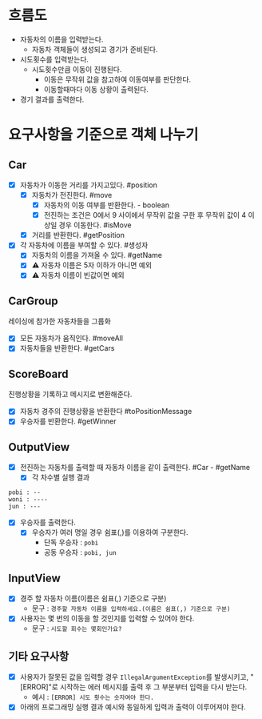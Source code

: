 # 흐름도

- 자동차의 이름을 입력받는다.
    - 자동차 객체들이 생성되고 경기가 준비된다.
- 시도횟수를 입력받는다.
    - 시도횟수만큼 이동이 진행된다.
        - 이동은 무작위 값을 참고하여 이동여부를 판단한다.
        - 이동할때마다 이동 상황이 출력된다.
- 경기 결과를 출력한다.

# 요구사항을 기준으로 객체 나누기

## Car

- [x] 자동차가 이동한 거리를 가지고있다. #position
    - [x] 자동차가 전진한다. #move
        - [x] 자동차의 이동 여부를 반환한다. - boolean
        - [x] 전진하는 조건은 0에서 9 사이에서 무작위 값을 구한 후 무작위 값이 4 이상일 경우 이동한다. #isMove
    - [x] 거리를 반환한다. #getPosition
- [x] 각 자동차에 이름을 부여할 수 있다. #생성자
    - [x] 자동차의 이름을 가져올 수 있다. #getName
    - [x] ⚠️ 자동차 이름은 5자 이하가 아니면 예외
    - [x] ⚠️ 자동차 이름이 빈값이면 예외

## CarGroup

레이싱에 참가한 자동차들을 그룹화

- [x] 모든 자동차가 움직인다. #moveAll
- [x] 자동차들을 반환한다. #getCars

## ScoreBoard

진행상황을 기록하고 메시지로 변환해준다.

- [x] 자동차 경주의 진행상황을 반환한다 #toPositionMessage
- [x] 우승자를 반환한다. #getWinner

## OutputView

- [x] 전진하는 자동차를 출력할 때 자동차 이름을 같이 출력한다. #Car - #getName
    - [x] 각 차수별 실행 결과

```
pobi : --
woni : ----
jun : ---
```

- [x] 우승자를 출력한다.
    - [x] 우승자가 여러 명일 경우 쉼표(,)를 이용하여 구분한다.
        - 단독 우승자 : `pobi`
        - 공동 우승자 : `pobi, jun`

## InputView

- [x] 경주 할 자동차 이름(이름은 쉼표(,) 기준으로 구분)
    - 문구 : `경주할 자동차 이름을 입력하세요.(이름은 쉼표(,) 기준으로 구분)`
- [x] 사용자는 몇 번의 이동을 할 것인지를 입력할 수 있어야 한다.
    - 문구 : `시도할 회수는 몇회인가요?`

## 기타 요구사항

- [x] 사용자가 잘못된 값을 입력할 경우 `IllegalArgumentException`를 발생시키고, "[ERROR]"로 시작하는 에러 메시지를 출력 후 그 부분부터 입력을 다시 받는다.
    - 예시 : `[ERROR] 시도 횟수는 숫자여야 한다.`
- [x] 아래의 프로그래밍 실행 결과 예시와 동일하게 입력과 출력이 이루어져야 한다.
